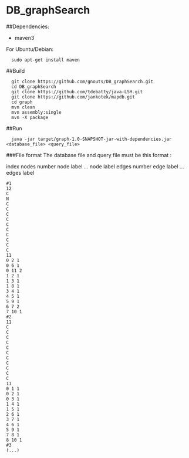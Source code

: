 # DB_graphSearch

##Dependencies:
* maven3

For Ubuntu/Debian:
```
  sudo apt-get install maven
```
##Build
```
  git clone https://github.com/gnouts/DB_graphSearch.git
  cd DB_graphSearch
  git clone https://github.com/tdebatty/java-LSH.git
  git clone https://github.com/jankotek/mapdb.git
  cd graph
  mvn clean
  mvn assembly:single
  mvn -X package
```
##Run
```
  java -jar target/graph-1.0-SNAPSHOT-jar-with-dependencies.jar <database_file> <query_file>
 ```
 ###File format
 The database file and query file must be this format : 

index
nodes number
node label
...
node label
edges number
edge label
...
edges label

```
#1
12
C
N
C
C
C
C
C
C
C
C
C
C
11
0 2 1
0 6 1
0 11 2
1 2 1
1 3 1
1 8 1
3 4 1
4 5 1
5 9 1
6 7 2
7 10 1
#2
11
C
C
C
C
C
C
C
C
C
C
C
11
0 1 1
0 2 1
0 3 1
1 4 1
1 5 1
2 6 1
3 7 1
4 6 1
5 9 1
7 8 1
8 10 1
#3
(...)
```
